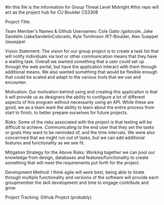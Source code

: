 #In this file is the information for Group Threat Level Midnight
#this repo will act as the project hub for CU Boulder CS3308

Project Title:

Team Member's Names & Github Usernames:
Cole Gaito /gaitocole, Jake Sandelin /JakeSandelinColorado, Kyle Tomlinson /KT-Boulder, Alex Sueppel /asueppel

Vision Statement:
The vision for our group project is to create a task list that will notify individuals via text or other communication means that they have a waiting task.  Overall we wanted something that a user could set up through the web portal, but have the application interact with them through additional means.  We also wanted something that would be flexible enough that could be scaled and adapt to the various tools that we use and encounter.

Motivation:
Our motivation behind using and creating this applicaiton is that it will provide us as designers the ability to configure a lot of different aspects of this program without necessarily using an API.  While these are good, we as a team want the ability to learn about the entire process from start to finish, to better prepare ourselves for future projects.

Risks:
Some of the risks associated with the project is that texting will be difficult to achieve.  Communicating to the end user that they set the tasks or goals they want to be reminded of, and the time intervals.  We were also concerrned that we might run out of tasks, but we can add additional features and functionality as we see fit.

Mitigation Strategy for the Above Risks:
Working together we can pool our knowledge from design, databases and features/functionality to create something that will meet the requirements put forth for the project.

Development Method:
I think agile will work best, being able to itirate through multiple functionality and versions of the software will provide each groupmember the skill development and time to engage contribute and grow.

Project Tracking:
Github Project (probably)
